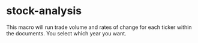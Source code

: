 # stock-analysis
This macro will run trade volume and rates of change for each ticker within the documents. You select which year you want.  
